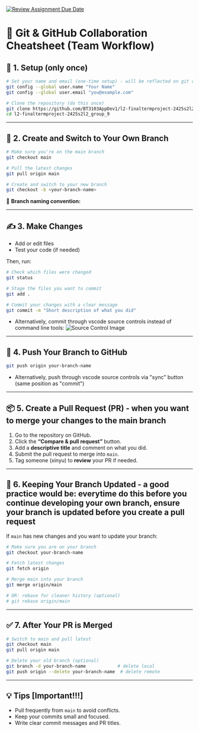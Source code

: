 [![Review Assignment Due Date](https://classroom.github.com/assets/deadline-readme-button-22041afd0340ce965d47ae6ef1cefeee28c7c493a6346c4f15d667ab976d596c.svg)](https://classroom.github.com/a/BMrh2GPn)


# 🧠 Git & GitHub Collaboration Cheatsheet (Team Workflow)

## 🔧 1. Setup (only once)
```bash
# Set your name and email (one-time setup) - will be reflected on git commits
git config --global user.name "Your Name"
git config --global user.email "you@example.com"

# Clone the repository (do this once)
git clone https://github.com/BT3103AppDev1/l2-finaltermproject-2425s2l2_group_9.git
cd l2-finaltermproject-2425s2l2_group_9
```

---

## 🌱 2. Create and Switch to Your Own Branch
```bash
# Make sure you're on the main branch
git checkout main

# Pull the latest changes
git pull origin main

# Create and switch to your new branch
git checkout -b <your-branch-name>
```

📝 **Branch naming convention:**  
<your-name>

---

## ✍️ 3. Make Changes
- Add or edit files
- Test your code (if needed)

Then, run:
```bash
# Check which files were changed
git status

# Stage the files you want to commit
git add .

# Commit your changes with a clear message
git commit -m "Short description of what you did"
```

- Alternatively, commit through vscode source controls instead of command line tools:
![Source Control Image]('./images/image.png')


---

## 🔄 4. Push Your Branch to GitHub
```bash
git push origin your-branch-name
```

- Alternatively, push through vscode source controls via "sync" button (same position as "commit")

---

## 📦 5. Create a Pull Request (PR) - when you want to merge your changes to the main branch
1. Go to the repository on GitHub.
2. Click the **“Compare & pull request”** button.
3. Add a **descriptive title** and comment on what you did.
4. Submit the pull request to merge into `main`.
5. Tag someone (xinyu) to **review** your PR if needed.

---

## 🔄 6. Keeping Your Branch Updated - a good practice would be: everytime do this before you continue developing your own branch, ensure your branch is updated before you create a pull request
If `main` has new changes and you want to update your branch:
```bash
# Make sure you are on your branch
git checkout your-branch-name

# Fetch latest changes
git fetch origin

# Merge main into your branch
git merge origin/main

# OR: rebase for cleaner history (optional)
# git rebase origin/main
```

---

## ✅ 7. After Your PR is Merged
```bash
# Switch to main and pull latest
git checkout main
git pull origin main

# Delete your old branch (optional)
git branch -d your-branch-name            # delete local
git push origin --delete your-branch-name  # delete remote
```

---

## 💡 Tips [Important!!!]
- Pull frequently from `main` to avoid conflicts. 
- Keep your commits small and focused.
- Write clear commit messages and PR titles.
